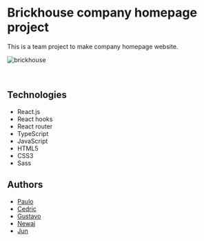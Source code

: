 # Brickhouse company homepage project
This is a team project to make company homepage website.

![brickhouse](https://user-images.githubusercontent.com/43656115/70483555-ba89c480-1a9d-11ea-9b1f-dacb0fdd5e1b.png)

<br/>

## Technologies
- React.js
- React hooks
- React router
- TypeScript
- JavaScript
- HTML5
- CSS3
- Sass

## Authors
- [Paulo](https://github.com/PauloViga22)
- [Cedric](https://github.com/Cediba)
- [Gustavo](https://github.com/Guntzel00)
- [Newaj](https://github.com/NewajAhmed)
- [Jun](https://github.com/eastend-street)
